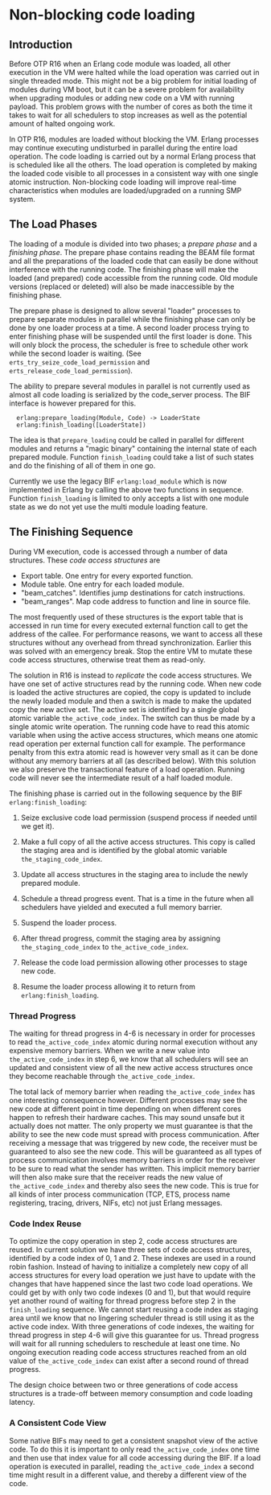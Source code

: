 <!-- SPDX-License-Identifier: Apache-2.0 -->
<!-- SPDX-FileCopyrightText: 2024 Ericsson AB -->

Non-blocking code loading
=========================

Introduction
------------

Before OTP R16 when an Erlang code module was loaded, all other
execution in the VM were halted while the load operation was carried
out in single threaded mode. This might not be a big problem for
initial loading of modules during VM boot, but it can be a severe
problem for availability when upgrading modules or adding new code on
a VM with running payload. This problem grows with the number of cores
as both the time it takes to wait for all schedulers to stop increases
as well as the potential amount of halted ongoing work.

In OTP R16, modules are loaded without blocking the VM.
Erlang processes may continue executing undisturbed in parallel during
the entire load operation. The code loading is carried out by a normal
Erlang process that is scheduled like all the others. The load
operation is completed by making the loaded code visible to all
processes in a consistent way with one single atomic
instruction. Non-blocking code loading will improve real-time
characteristics when modules are loaded/upgraded on a running SMP
system.


The Load Phases
---------------

The loading of a module is divided into two phases; a *prepare phase*
and a *finishing phase*. The prepare phase contains reading the BEAM
file format and all the preparations of the loaded code that can
easily be done without interference with the running code. The
finishing phase will make the loaded (and prepared) code accessible
from the running code. Old module versions (replaced or deleted) will
also be made inaccessible by the finishing phase.

The prepare phase is designed to allow several "loader" processes to
prepare separate modules in parallel while the finishing phase can
only be done by one loader process at a time. A second loader process
trying to enter finishing phase will be suspended until the first
loader is done. This will only block the process, the scheduler is
free to schedule other work while the second loader is waiting. (See
`erts_try_seize_code_load_permission` and
`erts_release_code_load_permission`).

The ability to prepare several modules in parallel is not currently
used as almost all code loading is serialized by the code\_server
process. The BIF interface is however prepared for this.

      erlang:prepare_loading(Module, Code) -> LoaderState
      erlang:finish_loading([LoaderState])

The idea is that `prepare_loading` could be called in parallel for
different modules and returns a "magic binary" containing the internal
state of each prepared module. Function `finish_loading` could take a
list of such states and do the finishing of all of them in one go.

Currently we use the legacy BIF `erlang:load_module` which is now
implemented in Erlang by calling the above two functions in
sequence. Function `finish_loading` is limited to only accepts a list
with one module state as we do not yet use the multi module loading
feature.


The Finishing Sequence
----------------------

During VM execution, code is accessed through a number of data
structures. These *code access structures* are

* Export table. One entry for every exported function.
* Module table. One entry for each loaded module.
* "beam\_catches". Identifies jump destinations for catch instructions.
* "beam\_ranges". Map code address to function and line in source file.

The most frequently used of these structures is the export table that
is accessed in run time for every executed external function call to
get the address of the callee. For performance reasons, we want to
access all these structures without any overhead from thread
synchronization. Earlier this was solved with an emergency break. Stop
the entire VM to mutate these code access structures, otherwise treat
them as read-only.

The solution in R16 is instead to *replicate* the code access
structures. We have one set of active structures read by the running
code. When new code is loaded the active structures are copied, the
copy is updated to include the newly loaded module and then a switch
is made to make the updated copy the new active set. The active set is
identified by a single global atomic variable
`the_active_code_index`. The switch can thus be made by a single
atomic write operation. The running code have to read this atomic
variable when using the active access structures, which means one
atomic read operation per external function call for example. The
performance penalty from this extra atomic read is however very small
as it can be done without any memory barriers at all (as described
below). With this solution we also preserve the transactional feature
of a load operation. Running code will never see the intermediate
result of a half loaded module.

The finishing phase is carried out in the following sequence by the
BIF `erlang:finish_loading`:

1. Seize exclusive code load permission (suspend process if needed
   until we get it).

2. Make a full copy of all the active access structures. This copy is
   called the staging area and is identified by the global atomic
   variable `the_staging_code_index`.

3. Update all access structures in the staging area to include the
   newly prepared module.

4. Schedule a thread progress event. That is a time in the future when
   all schedulers have yielded and executed a full memory barrier.

5. Suspend the loader process.

6. After thread progress, commit the staging area by assigning
   `the_staging_code_index` to `the_active_code_index`.

7. Release the code load permission allowing other processes to stage
   new code.

8. Resume the loader process allowing it to return from
   `erlang:finish_loading`.


### Thread Progress

The waiting for thread progress in 4-6 is necessary in order for
processes to read `the_active_code_index` atomic during normal
execution without any expensive memory barriers. When we write a new
value into `the_active_code_index` in step 6, we know that all
schedulers will see an updated and consistent view of all the new
active access structures once they become reachable through
`the_active_code_index`.

The total lack of memory barrier when reading `the_active_code_index`
has one interesting consequence however. Different processes may see
the new code at different point in time depending on when different
cores happen to refresh their hardware caches. This may sound unsafe
but it actually does not matter. The only property we must guarantee
is that the ability to see the new code must spread with process
communication. After receiving a message that was triggered by new
code, the receiver must be guaranteed to also see the new code. This
will be guaranteed as all types of process communication involves
memory barriers in order for the receiver to be sure to read what the
sender has written. This implicit memory barrier will then also make
sure that the receiver reads the new value of `the_active_code_index`
and thereby also sees the new code. This is true for all kinds of
inter process communication (TCP, ETS, process name registering,
tracing, drivers, NIFs, etc) not just Erlang messages.

### Code Index Reuse

To optimize the copy operation in step 2, code access structures are
reused. In current solution we have three sets of code access
structures, identified by a code index of 0, 1 and 2. These indexes
are used in a round robin fashion. Instead of having to initialize a
completely new copy of all access structures for every load operation
we just have to update with the changes that have happened since the
last two code load operations. We could get by with only two code
indexes (0 and 1), but that would require yet another round of waiting
for thread progress before step 2 in the `finish_loading` sequence. We
cannot start reusing a code index as staging area until we know that
no lingering scheduler thread is still using it as the active code
index. With three generations of code indexes, the waiting for thread
progress in step 4-6 will give this guarantee for us. Thread progress
will wait for all running schedulers to reschedule at least one
time. No ongoing execution reading code access structures reached from
an old value of `the_active_code_index` can exist after a second round
of thread progress.

The design choice between two or three generations of code access
structures is a trade-off between memory consumption and code loading
latency.

### A Consistent Code View

Some native BIFs may need to get a consistent snapshot view of the
active code. To do this it is important to only read
`the_active_code_index` one time and then use that index value for all
code accessing during the BIF. If a load operation is executed in
parallel, reading `the_active_code_index` a second time might result
in a different value, and thereby a different view of the code.
